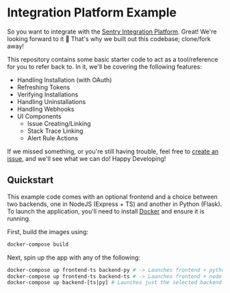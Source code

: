 # Integration Platform Example

So you want to integrate with the [Sentry Integration Platform](https://docs.sentry.io/product/integrations/integration-platform/). Great! We're looking forward to it 🎉 That's why we built out this codebase; clone/fork away!

This repository contains some basic starter code to act as a tool/reference for you to refer back to. In it, we'll be covering the following features:

- Handling Installation (with OAuth)
- Refreshing Tokens
- Verifying Installations
- Handling Uninstallations
- Handling Webhooks
- UI Components
  - Issue Creating/Linking
  - Stack Trace Linking
  - Alert Rule Actions

If we missed something, or you're still having trouble, feel free to [create an issue](https://github.com/sentry-ecosystem/integration-platform-example/issues), and we'll see what we can do! Happy Developing!


## Quickstart

This example code comes with an optional frontend and a choice between two backends, one in NodeJS (Express + TS) and another in Python (Flask). To launch the application, you'll need to install [Docker](https://docs.docker.com/engine/install/) and ensure it is running.

First, build the images using:

```bash
docker-compose build
```

Next, spin up the app with any of the following:

```bash
docker-compose up frontend-ts backend-py # -> Launches frontend + python backend
docker-compose up frontend-ts backend-ts # -> Launches frontend + node backend
docker-compose up backend-[ts|py] # Launches just the selected backend
```
